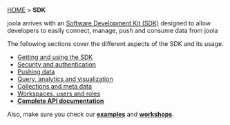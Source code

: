 [HOME](Home) > **SDK**

joola arrives with an [Software Development Kit (SDK)](http://github.com/joola/joola.sdk) designed to allow developers to easily connect, manage, push and consume data from joola

The following sections cover the different aspects of the SDK and its usage. 

- [Getting and using the SDK](using-the-sdk)
- [Security and authentication](security-and-authentication)
- [Pushing data](pushing-data)
- [Query, analytics and visualization](https://github.com/joola/joola/wiki/sdk-api-documentation#joolaioviz)
- [Collections and meta data](collections)
- [Workspaces, users and roles](basic-concepts)
- [**Complete API documentation**](sdk-api-documentation)

Also, make sure you check our [**examples**](examples) and [**workshops**](workshops).
